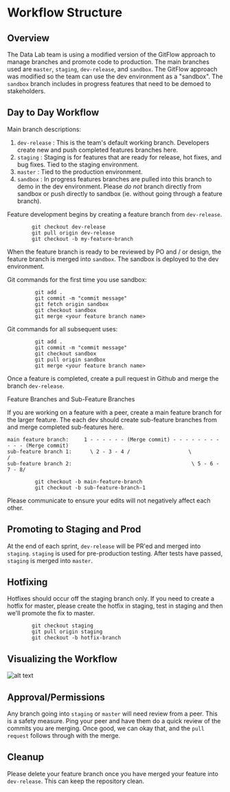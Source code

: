 # Workflow Structure

## Overview

The Data Lab team is using a modified version of the GitFlow approach to manage branches and promote code to production. The main branches used are
`master`, `staging`, `dev-release`, and `sandbox`.  The GitFlow approach was modified so the team can use the dev environment as a "sandbox".  The `sandbox` branch includes in progress features that need to be demoed to stakeholders.

## Day to Day Workflow

Main branch descriptions:
1) `dev-release` : This is the team's default working branch.  Developers create new and push completed features branches here.
2) `staging` : Staging is for features that are ready for release, hot fixes, and bug fixes. Tied to the staging environment.
3) `master` : Tied to the production environment.
4) `sandbox` : In progress features branches are pulled into this branch to demo in the dev environment.  Please *do not* branch directly from sandbox or push directly to sandbox (ie. without going through a feature branch).

Feature development begins by creating a feature branch from `dev-release`.

```
        git checkout dev-release
        git pull origin dev-release
        git checkout -b my-feature-branch
```

When the feature branch is ready to be reviewed by PO and / or design, the feature branch is merged into `sandbox`.  The sandbox is deployed to the dev environment.

Git commands for the first time you use sandbox:

```
         git add .
         git commit -m "commit message"
         git fetch origin sandbox
         git checkout sandbox
         git merge <your feature branch name>
```

Git commands for all subsequent uses:

```
         git add .
         git commit -m "commit message"
         git checkout sandbox
         git pull origin sandbox
         git merge <your feature branch name>
```

Once a feature is completed, create a pull request in Github and merge the branch `dev-release`.

Feature Branches and Sub-Feature Branches

If you are working on a feature with a peer, create a main feature branch for the larger feature.  The each dev should create sub-feature branches from and merge completed sub-features here.
```
main feature branch:     1 - - - - - - (Merge commit) - - - - - - - - - - - (Merge commit)
sub-feature branch 1:      \ 2 - 3 - 4 /                   \                /
sub-feature branch 2:                                       \ 5 - 6 - 7 - 8/
```
```
         git checkout -b main-feature-branch
         git checkout -b sub-feature-branch-1

```

Please communicate to ensure your edits will not negatively affect each other.


## Promoting to Staging and Prod

At the end of each sprint, `dev-release` will be PR'ed and merged into `staging`. `staging` is used for pre-production testing.  After tests have passed, `staging` is merged into `master`.

## Hotfixing

Hotfixes should occur off the staging branch only.  If you need to create a hotfix for master, please create the hotfix in staging, test in staging and then we'll promote the fix to master.

```
        git checkout staging
        git pull origin staging
        git checkout -b hotfix-branch
```


## Visualizing the Workflow

![alt text](https://github.com/fedspendingtransparency/datalab/blob/feature/DA-3824/documentation/branching.png)

## Approval/Permissions

Any branch going into `staging` or `master` will need review from a peer. This is a safety measure.
Ping your peer and have them do a quick review of the commits you are merging. Once good, we can okay that, and the `pull request` follows through with 
the merge. 

## Cleanup

Please delete your feature branch once you have merged your feature into `dev-release`. This can keep the repository clean.
